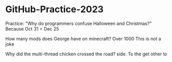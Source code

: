 # GitHub-Practice-2023
Practice:
"Why do programmers confuse Halloween and Christmas?" Because Oct 31 = Dec 25

How many mods does George have on minecraft? Over 1000 This is not a joke

Why did the multi-thread chicken crossed the road? side. To the get other to
